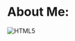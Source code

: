 # About Me:


![HTML5](https://img.shields.io/badge/html5-%23E34F26.svg?style=for-the-badge&logo=html5&logoColor=white)
